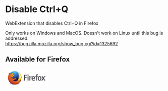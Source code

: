 # Disable Ctrl+Q
WebExtension that disables Ctrl+Q in Firefox  
    
Only works on Windows and MacOS. Doesn't work on Linux until this bug is addressed.  
https://bugzilla.mozilla.org/show_bug.cgi?id=1325692  

## Available for Firefox

[![Mozilla Add-Ons](https://raw.githubusercontent.com/loganmarchione/disable-ctrl-q/master/icon_firefox_amo.png)](https://addons.mozilla.org/en-US/firefox/addon/disable-ctrl-q/)
